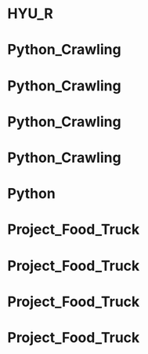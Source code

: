 # HYU_R
# Python_Crawling
# Python_Crawling
# Python_Crawling
# Python_Crawling
# Python
# Project_Food_Truck
# Project_Food_Truck
# Project_Food_Truck
# Project_Food_Truck
